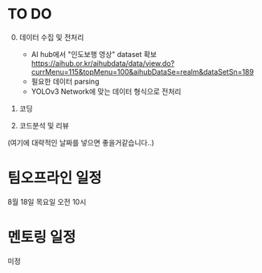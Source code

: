 # TO DO 

0. 데이터 수집 및 전처리
    - AI hub에서 "인도보행 영상" dataset 확보 
      https://aihub.or.kr/aihubdata/data/view.do?currMenu=115&topMenu=100&aihubDataSe=realm&dataSetSn=189
    - 필요한 데이터 parsing
    - YOLOv3 Network에 맞는 데이터 형식으로 전처리

2. 코딩

3. 코드분석 및 리뷰

(여기에 대략적인 날짜를 넣으면 좋을거같습니다..)



# 팀오프라인 일정
8월 18일 목요일 오전 10시 



# 멘토링 일정 
미정


#
